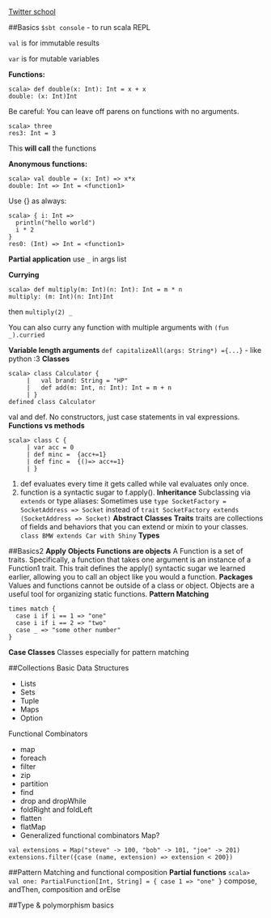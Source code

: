[Twitter school](http://twitter.github.io/scala_school/)

##Basics
`$sbt console` - to run scala REPL

`val` is for immutable results

`var` is for mutable variables

**Functions:**
```
scala> def double(x: Int): Int = x + x
double: (x: Int)Int
```
Be careful: You can leave off parens on functions with no arguments.

```
scala> three
res3: Int = 3
``` 
This **will call** the functions

**Anonymous functions:**
```
scala> val double = (x: Int) => x*x
double: Int => Int = <function1>
```
Use {} as always:
```
scala> { i: Int =>
  println("hello world")
  i * 2
}
res0: (Int) => Int = <function1>
```

**Partial application**
use `_` in args list

**Currying**
```
scala> def multiply(m: Int)(n: Int): Int = m * n
multiply: (m: Int)(n: Int)Int
```
then `multiply(2) _`

You can also curry any function with multiple arguments with `(fun _).curried`

**Variable length arguments**
`def capitalizeAll(args: String*) ={...}` - like python :3
**Classes**
```
scala> class Calculator {
     |   val brand: String = "HP"
     |   def add(m: Int, n: Int): Int = m + n
     | }
defined class Calculator
```
val and def. No constructors, just case statements in val expressions.
**Functions vs methods**
```
scala> class C {
     | var acc = 0
     | def minc =  {acc+=1}
     | def finc =  {()=> acc+=1}
     | }
```
1)  def evaluates every time it gets called while val evaluates only once.
2)  function is a syntactic sugar to f.apply().
**Inheritance**
Subclassing via `extends` or type aliases:
Sometimes use `type SocketFactory = SocketAddress => Socket` instead of `trait SocketFactory extends (SocketAddress => Socket)`
**Abstract Classes**
**Traits**
traits are collections of fields and behaviors that you can extend or mixin to your classes. `class BMW extends Car with Shiny`
**Types**

##Basics2
**Apply**
**Objects**
**Functions are objects**
A Function is a set of traits. Specifically, a function that takes one argument is an instance of a Function1 trait. 
This trait defines the apply() syntactic sugar we learned earlier, allowing you to call an object like you would a function.
**Packages**
Values and functions cannot be outside of a class or object. Objects are a useful tool for organizing static functions.
**Pattern Matching**
```
times match {
  case i if i == 1 => "one"
  case i if i == 2 => "two"
  case _ => "some other number"
}
```
**Case Classes**
Classes especially for pattern matching

##Collections
Basic Data Structures

+ Lists
+ Sets
+ Tuple
+ Maps
+ Option

Functional Combinators
+ map
+ foreach
+ filter
+ zip
+ partition
+ find
+ drop and dropWhile
+ foldRight and foldLeft
+ flatten
+ flatMap
+ Generalized functional combinators
Map?
```
val extensions = Map("steve" -> 100, "bob" -> 101, "joe" -> 201)
extensions.filter({case (name, extension) => extension < 200})
```
##Pattern Matching and functional composition
**Partial functions**
`scala> val one: PartialFunction[Int, String] = { case 1 => "one" }`
compose, andThen, composition and orElse

##Type & polymorphism basics
